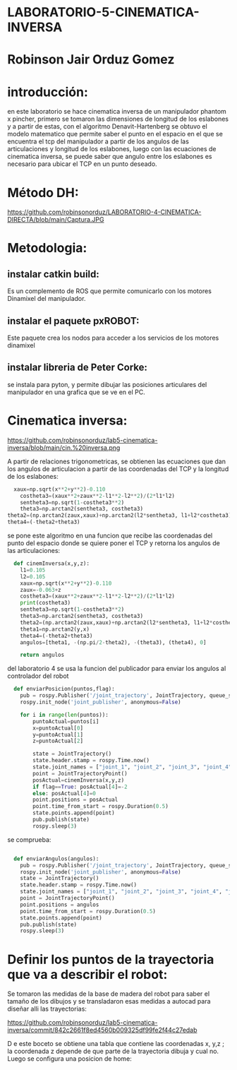 # LABORATORIO-5-CINEMATICA-INVERSA
# Robinson Jair Orduz Gomez
# introducción:
en este laboratorio se hace cinematica inversa de un manipulador phantom x pincher, primero se tomaron las dimensiones de longitud de los eslabones y a partir de estas, con el algoritmo Denavit-Hartenberg se obtuvo el modelo matematico que permite saber el punto en el espacio en el que se encuentra el tcp del manipulador a partir de los angulos de las articulaciones y longitud de los eslabones, luego con las ecuaciones de cinematica inversa, se puede saber que angulo entre los eslabones es necesario para ubicar el TCP en un punto deseado.
# Método DH:
https://github.com/robinsonorduz/LABORATORIO-4-CINEMATICA-DIRECTA/blob/main/Captura.JPG
# Metodologia:
## instalar catkin build:
Es un complemento de ROS que permite comunicarlo con los motores Dinamixel del manipulador.
## instalar el paquete pxROBOT:
Este paquete crea los nodos para acceder a los servicios de los motores dinamixel
## instalar libreria de Peter Corke:
se instala para pyton, y permite dibujar las posiciones articulares del manipulador en una grafica que se ve en el PC.
# Cinematica inversa:
https://github.com/robinsonorduz/lab5-cinematica-inversa/blob/main/cin.%20inversa.png

A partir de relaciones trigonometricas, se obtienen las ecuaciones que dan los angulos de articulacion a partir de las coordenadas del TCP y la longitud de los eslabones:
```python
  xaux=np.sqrt(x**2+y**2)-0.110
    costheta3=(xaux**2+zaux**2-l1**2-l2**2)/(2*l1*l2)
    sentheta3=np.sqrt(1-costheta3**2)
    theta3=np.arctan2(sentheta3, costheta3)
theta2=(np.arctan2(zaux,xaux)+np.arctan2(l2*sentheta3, l1+l2*costheta3))
theta4=(-theta2+theta3)
```
se pone este algoritmo en una funcion que recibe las coordenadas del punto del espacio donde se quiere poner el TCP y retorna los angulos de las articulaciones:
```python
  def cinemInversa(x,y,z):
    l1=0.105
    l2=0.105
    xaux=np.sqrt(x**2+y**2)-0.110
    zaux=-0.063+z
    costheta3=(xaux**2+zaux**2-l1**2-l2**2)/(2*l1*l2)
    print(costheta3)
    sentheta3=np.sqrt(1-costheta3**2)
    theta3=np.arctan2(sentheta3, costheta3)
    theta2=(np.arctan2(zaux,xaux)+np.arctan2(l2*sentheta3, l1+l2*costheta3))
    theta1=np.arctan2(y,x)
    theta4=(-theta2+theta3)
    angulos=[theta1, -(np.pi/2-theta2), -(theta3), (theta4), 0]

    return angulos
```
del laboratorio 4 se usa la funcion del publicador para enviar los angulos al controlador del robot
```python
  def enviarPosicion(puntos,flag):
    pub = rospy.Publisher('/joint_trajectory', JointTrajectory, queue_size=0)
    rospy.init_node('joint_publisher', anonymous=False)

    for i in range(len(puntos)):
        puntoActual=puntos[i]
        x=puntoActual[0]
        y=puntoActual[1]
        z=puntoActual[2]

        state = JointTrajectory()
        state.header.stamp = rospy.Time.now()
        state.joint_names = ["joint_1", "joint_2", "joint_3", "joint_4", "joint_5"]
        point = JointTrajectoryPoint()
        posActual=cinemInversa(x,y,z)
        if flag==True: posActual[4]=-2
        else: posActual[4]=0
        point.positions = posActual
        point.time_from_start = rospy.Duration(0.5)
        state.points.append(point)
        pub.publish(state)
        rospy.sleep(3)
```
se comprueba:
```python

  def enviarAngulos(angulos):
    pub = rospy.Publisher('/joint_trajectory', JointTrajectory, queue_size=0)
    rospy.init_node('joint_publisher', anonymous=False)
    state = JointTrajectory()
    state.header.stamp = rospy.Time.now()
    state.joint_names = ["joint_1", "joint_2", "joint_3", "joint_4", "joint_5"]
    point = JointTrajectoryPoint()
    point.positions = angulos
    point.time_from_start = rospy.Duration(0.5)
    state.points.append(point)
    pub.publish(state)
    rospy.sleep(3)

```
# Definir los puntos de la trayectoria que va a describir el robot:
Se tomaron las medidas de la base de madera del robot para saber el tamaño de los dibujos y se transladaron esas medidas a autocad para diseñar alli las trayectorias:

https://github.com/robinsonorduz/lab5-cinematica-inversa/commit/842c2661f8ed4560b009325df99fe2f44c27edab

D e este boceto se obtiene una tabla que contiene las coordenadas x, y,z ; la coordenada z depende de que parte de la trayectoria dibuja y cual no.
Luego se configura una posicion de home:

